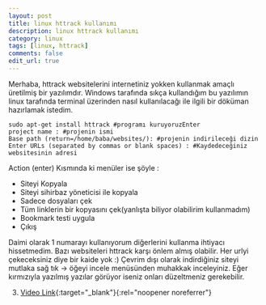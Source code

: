 ```yaml
---
layout: post
title: linux httrack kullanımı
description: linux httrack kullanımı
category: linux
tags: [linux, httrack]
comments: false
edit_url: true
---
```


Merhaba, httrack websitelerini internetiniz yokken kullanmak amaçlı üretilmiş bir yazılımdır. Windows tarafında sıkça kullandığım bu yazılımın linux tarafında terminal üzerinden nasıl kullanılacağı ile ilgili bir döküman hazırlamak istedim.

<!-- excerpt separator -->

```shell
sudo apt-get install httrack #programı kuruyoruzEnter
project name : #projenin ismi
Base path (return=/home/baba/websites/): #projenin indirileceği dizin
Enter URLs (separated by commas or blank spaces) : #Kaydedeceğiniz websitesinin adresi

```

Action (enter) Kısmında ki menüler ise şöyle :

- Siteyi Kopyala
- Siteyi sihirbaz yöneticisi ile kopyala
- Sadece dosyaları çek
- Tüm linklerin bir kopyasını çek(yanlışta biliyor olabilirim kullanmadım)
- Bookmark testi uygula
- Çıkış

Daimi olarak 1 numarayı kullanıyorum diğerlerini kullanma ihtiyacı hissetmedim. Bazı websiteleri httrack karşı önlem almış olabilir. Her urlyi çekeceksiniz diye bir kaide yok :) Çevrim dışı olarak indirdiğiniz siteyi mutlaka sağ tık -> öğeyi incele menüsünden muhakkak inceleyiniz. Eğer kırmızıyla yazılmış yazılar görüyor iseniz onları düzeltmeniz gerekebilir.

3. [Video Link](https://www.youtube.com/channel/UCJyK4D5BcoPXjV5T8N8-liA?view_as=subscriber){:target="\_blank"}{:rel="noopener noreferrer"}
